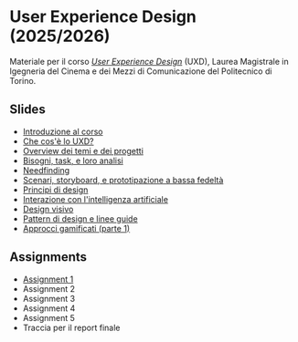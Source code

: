 # User Experience Design (2025/2026)

Materiale per il corso _[User Experience Design](https://github.com/polito-uxd-2025)_ (UXD), Laurea Magistrale in Igegneria del Cinema e dei Mezzi di Comunicazione del Politecnico di Torino.

## Slides

* [Introduzione al corso](./slides/00-intro.pdf)
* [Che cos'è lo UXD?](./slides/01-whatisUXD.pdf)
* [Overview dei temi e dei progetti](./slides/02-themes-projects-overview.pdf)
* [Bisogni, task, e loro analisi](./slides/03-users-needs-tasks.pdf)
* [Needfinding](./slides/04-needfinding.pdf)
* [Scenari, storyboard, e prototipazione a bassa fedeltà](./slides/05-scenarios-storyboards-lowfi.pdf)
* [Principi di design](./slides/06-design-principles.pdf)
* [Interazione con l'intelligenza artificiale](./slides/07-interazione-ai.pdf)
* [Design visivo](./slides/08-visual-design.pdf)
* [Pattern di design e linee guide](./slides/09-design-patterns.pdf)
* [Approcci gamificati (parte 1)](./slides/10-gamification-1.pdf)

## Assignments
* [Assignment 1](./assignments/A1-needfinding.pdf)
* Assignment 2
* Assignment 3
* Assignment 4
* Assignment 5
* Traccia per il report finale
